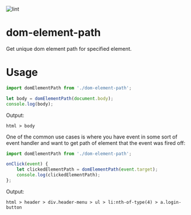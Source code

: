 ![lint](https://github.com/zypox/dom-element-path/workflows/ci/badge.svg)

# dom-element-path

Get unique dom element path for specified element.

# Usage

```javascript
import domElementPath from './dom-element-path';

let body = domElementPath(document.body);
console.log(body);
```

Output:

```
html > body
```

One of the common use cases is where you have event in some sort of event handler and want to get path of element that the event was fired off:

```javascript
import domElementPath from './dom-element-path';

onClick(event) {
    let clickedElementPath = domElementPath(event.target);
    console.log(clickedElementPath);
};
```

Output:

```
html > header > div.header-menu > ul > li:nth-of-type(4) > a.login-button
```
